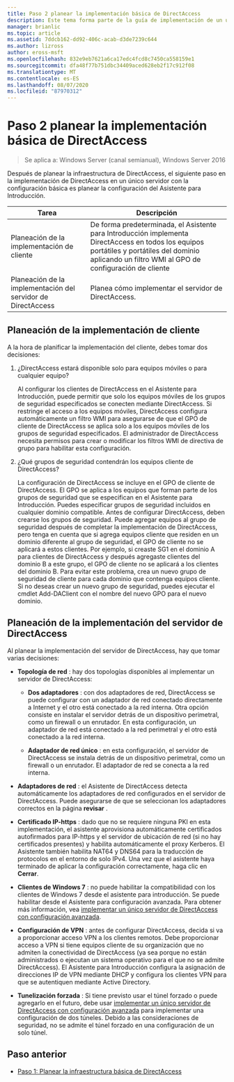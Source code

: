 ```yaml
---
title: Paso 2 planear la implementación básica de DirectAccess
description: Este tema forma parte de la guía de implementación de un único servidor de DirectAccess con el Asistente para Introducción para Windows Server 2016
manager: brianlic
ms.topic: article
ms.assetid: 7ddcb162-dd92-406c-acab-d3de7239c644
ms.author: lizross
author: eross-msft
ms.openlocfilehash: 832e9eb7621a6ca17edc4fcd8c7450ca558159e1
ms.sourcegitcommit: dfa48f77b751dbc34409aced628eb2f17c912f08
ms.translationtype: MT
ms.contentlocale: es-ES
ms.lasthandoff: 08/07/2020
ms.locfileid: "87970312"
---
```

# <a name="step-2-plan-the-basic-directaccess-deployment"></a>Paso 2 planear la implementación básica de DirectAccess

>Se aplica a: Windows Server (canal semianual), Windows Server 2016

Después de planear la infraestructura de DirectAccess, el siguiente paso en la implementación de DirectAccess en un único servidor con la configuración básica es planear la configuración del Asistente para Introducción.

|Tarea|Descripción|
|----|--------|
|Planeación de la implementación de cliente|De forma predeterminada, el Asistente para Introducción implementa DirectAccess en todos los equipos portátiles y portátiles del dominio aplicando un filtro WMI al GPO de configuración de cliente|
|Planeación de la implementación del servidor de DirectAccess|Planea cómo implementar el servidor de DirectAccess.|

## <a name="planning-for-client-deployment"></a><a name="bkmk_2_1_client"></a>Planeación de la implementación de cliente
A la hora de planificar la implementación del cliente, debes tomar dos decisiones:

1.  ¿DirectAccess estará disponible solo para equipos móviles o para cualquier equipo?

    Al configurar los clientes de DirectAccess en el Asistente para Introducción, puede permitir que solo los equipos móviles de los grupos de seguridad especificados se conecten mediante DirectAccess. Si restringe el acceso a los equipos móviles, DirectAccess configura automáticamente un filtro WMI para asegurarse de que el GPO de cliente de DirectAccess se aplica solo a los equipos móviles de los grupos de seguridad especificados. El administrador de DirectAccess necesita permisos para crear o modificar los filtros WMI de directiva de grupo para habilitar esta configuración.

2.  ¿Qué grupos de seguridad contendrán los equipos cliente de DirectAccess?

    La configuración de DirectAccess se incluye en el GPO de cliente de DirectAccess. El GPO se aplica a los equipos que forman parte de los grupos de seguridad que se especifican en el Asistente para Introducción. Puedes especificar grupos de seguridad incluidos en cualquier dominio compatible. Antes de configurar DirectAccess, deben crearse los grupos de seguridad. Puede agregar equipos al grupo de seguridad después de completar la implementación de DirectAccess, pero tenga en cuenta que si agrega equipos cliente que residen en un dominio diferente al grupo de seguridad, el GPO de cliente no se aplicará a estos clientes. Por ejemplo, si creaste SG1 en el dominio A para clientes de DirectAccess y después agregaste clientes del dominio B a este grupo, el GPO de cliente no se aplicará a los clientes del dominio B. Para evitar este problema, crea un nuevo grupo de seguridad de cliente para cada dominio que contenga equipos cliente. Si no deseas crear un nuevo grupo de seguridad, puedes ejecutar el cmdlet Add-DAClient con el nombre del nuevo GPO para el nuevo dominio.

## <a name="planning-for-directaccess-server-deployment"></a><a name="bkmk_2_2_server"></a>Planeación de la implementación del servidor de DirectAccess
Al planear la implementación del servidor de DirectAccess, hay que tomar varias decisiones:

-   **Topología de red** : hay dos topologías disponibles al implementar un servidor de DirectAccess:

    -   **Dos adaptadores** : con dos adaptadores de red, DirectAccess se puede configurar con un adaptador de red conectado directamente a Internet y el otro está conectado a la red interna. Otra opción consiste en instalar el servidor detrás de un dispositivo perimetral, como un firewall o un enrutador. En esta configuración, un adaptador de red está conectado a la red perimetral y el otro está conectado a la red interna.

    -   **Adaptador de red único** : en esta configuración, el servidor de DirectAccess se instala detrás de un dispositivo perimetral, como un firewall o un enrutador. El adaptador de red se conecta a la red interna.

-   **Adaptadores de red** : el Asistente de DirectAccess detecta automáticamente los adaptadores de red configurados en el servidor de DirectAccess. Puede asegurarse de que se seleccionan los adaptadores correctos en la página **revisar** .

-   **Certificado IP-https** : dado que no se requiere ninguna PKI en esta implementación, el asistente aprovisiona automáticamente certificados autofirmados para IP-https y el servidor de ubicación de red (si no hay certificados presentes) y habilita automáticamente el proxy Kerberos. El Asistente también habilita NAT64 y DNS64 para la traducción de protocolos en el entorno de solo IPv4. Una vez que el asistente haya terminado de aplicar la configuración correctamente, haga clic en **Cerrar**.

-   **Clientes de Windows 7** : no puede habilitar la compatibilidad con los clientes de Windows 7 desde el asistente para introducción. Se puede habilitar desde el Asistente para configuración avanzada. Para obtener más información, vea [implementar un único servidor de DirectAccess con configuración avanzada](../single-server-advanced/Deploy-a-Single-DirectAccess-Server-with-Advanced-Settings.md).

-   **Configuración de VPN** : antes de configurar DirectAccess, decida si va a proporcionar acceso VPN a los clientes remotos. Debe proporcionar acceso a VPN si tiene equipos cliente de su organización que no admiten la conectividad de DirectAccess (ya sea porque no están administrados o ejecutan un sistema operativo para el que no se admite DirectAccess). El Asistente para Introducción configura la asignación de direcciones IP de VPN mediante DHCP y configura los clientes VPN para que se autentiquen mediante Active Directory.

-   **Tunelización forzada** : Si tiene previsto usar el túnel forzado o puede agregarlo en el futuro, debe usar [implementar un único servidor de DirectAccess con configuración avanzada](../single-server-advanced/Deploy-a-Single-DirectAccess-Server-with-Advanced-Settings.md) para implementar una configuración de dos túneles. Debido a las consideraciones de seguridad, no se admite el túnel forzado en una configuración de un solo túnel.

## <a name="previous-step"></a><a name="BKMK_Links"></a>Paso anterior

-   [Paso 1: Planear la infraestructura básica de DirectAccess](da-basic-plan-s1-infrastructure.md)



